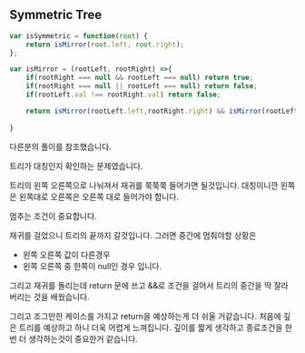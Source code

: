 ## Symmetric Tree

```js
var isSymmetric = function(root) {
    return isMirror(root.left, root.right);
};

var isMirror = (rootLeft, rootRight) =>{
    if(rootRight === null && rootLeft === null) return true;
    if(rootRight === null || rootLeft === null) return false;
    if(rootLeft.val !== rootRight.val) return false;

    return isMirror(rootLeft.left,rootRight.right) && isMirror(rootLeft.right, rootRight.left);
 
}
```

다른분의 풀이를 참조했습니다.



트리가 대칭인지 확인하는 문제였습니다.

트리의 왼쪽 오른쪽으로 나눠져서 재귀를 쭉쭉쭉 들어가면 될것입니다. 대칭이니깐 왼쪽은 왼쪽대로 오른쪽은 오른쪽 대로 들어가야 합니다.



멈추는 조건이 중요합니다.

재귀를 걸었으니 트리의 끝까지 갈것입니다. 그러면 중간에 멈춰야할 상황은

- 왼쪽 오른쪽 값이 다른경우
- 왼쪽 오른쪽 중 한쪽이 null인 경우 입니다.



그리고 재귀를 돌리는데 return 문에 쓰고 &&로 조건을 걸어서 트리의 중간을 딱 잘라버리는 것을 배웠습니다.

그리고 조그만한 케이스를 가지고 return을 예상하는게 더 쉬울 거같습니다. 처음에 깊은 트리를 예상하고 하니 더욱 어렵게 느껴집니다. 깊이를 짧게 생각하고 종료조건을 한번 더 생각하는것이 중요한거 같습니다.